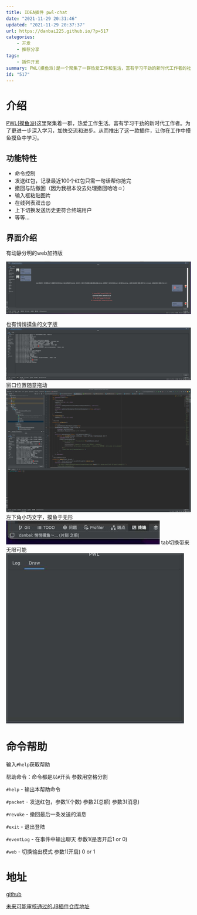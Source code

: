 ```yaml
---
title: IDEA插件 pwl-chat
date: "2021-11-29 20:31:46"
updated: "2021-11-29 20:37:37"
url: https://danbai225.github.io/?p=517
categories:
    - 开发
    - 推荐分享
tags:
    - 插件开发
summary: PWL(摸鱼派)是一个聚集了一群热爱工作和生活，富有学习干劲的新时代工作者的社区。PWL开发了一款插件，让工作者能够在工作中摸鱼同时学习。该插件包含了多种功能特性，例如命令控制、发送红包、撤回与防撤回、输入框粘贴图片、在线列表双击@、上下切换发送历史等等。插件提供了动静分明的Web界面和悄悄摸鱼的文字界面。用户可以自由拖动窗口位置，插件以左下角小巧文字的形式存在，轻松实现摸鱼于无形的效果。插件还支持使用命令来获取帮助、发送红包、撤回消息、退出登录等功能。插件的地址包括GitHub和未来可能审核通过的JB插件仓库地址。
id: "517"
---
```


# 介绍
[PWL(摸鱼派)](https://pwl.icu)这里聚集着一群，热爱工作生活。富有学习干劲的新时代工作者。为了更进一步深入学习，加快交流和进步。从而推出了这一款插件，让你在工作中摸鱼摸鱼中学习。

## 功能特性

- 命令控制
- 发送红包，记录最近100个红包只需一句话帮你抢完
- 撤回与防撤回（因为我根本没去处理撤回哈哈☺）
- 输入框粘贴图片
- 在线列表双击@
- 上下切换发送历史更符合终端用户
- 等等...
## 界面介绍

有动静分明的web加持版

![image.png](../res/img/517-1.jpeg)

也有悄悄摸鱼的文字版
![image.png](../res/img/517-2.jpeg)
窗口位置随意拖动
![image.png](../res/img/517-3.jpeg)
左下角小巧文字，摸鱼于无形
![image.png](../res/img/517-4.jpeg)
tab切换带来无限可能
![image.png](../res/img/517-5.jpeg)

# 命令帮助

输入`#help`获取帮助

帮助命令：命令都是以`#`开头 参数用空格分割

`#help` - 输出本帮助命令

`#packet` - 发送红包，参数1(个数) 参数2(总额) 参数3(消息)

`#revoke` - 撤回最后一条发送的消息

`#exit` - 退出登陆

`#eventLog` - 在事件中输出聊天 参数1(是否开启1 or 0)

`#web` - 切换输出模式 参数1(开启) 0 or 1

# 地址

[github](https://github.com/danbai225/pwl-chat)

[未来可能审核通过的JB插件仓库地址](https://plugins.jetbrains.com/plugin/com.github.danbai225.pwlchat)

